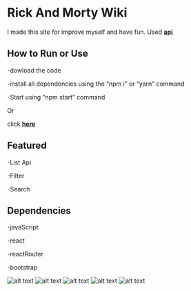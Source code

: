 # Rick And Morty Wiki

I made this site for improve myself and have fun. 
Used [**api**](https://rickandmortyapi.com/)

## How to Run or Use

-dowload the code

-install all dependencies using the “npm i” or “yarn” command

-Start using “npm start” command 

Or

click [**here**](https://rick-and-mort-site.vercel.app/)

## Featured

-List Api

-Filter 

-Search

## Dependencies

-javaScript

-react

-reactRouter

-bootstrap

![alt text](https://github.com/murathanbakti/rick-and-mort-wiki/blob/7b004f384650d209db7f471bf6a8bb7233f33b37/public/photo.PNG)
![alt text](https://github.com/murathanbakti/rick-and-mort-wiki/blob/7b004f384650d209db7f471bf6a8bb7233f33b37/public/photo1.PNG)
![alt text](https://github.com/murathanbakti/rick-and-mort-wiki/blob/7b004f384650d209db7f471bf6a8bb7233f33b37/public/photo2.PNG)
![alt text](https://github.com/murathanbakti/rick-and-mort-wiki/blob/7b004f384650d209db7f471bf6a8bb7233f33b37/public/photo3.png)
![alt text](https://github.com/murathanbakti/rick-and-mort-wiki/blob/7b004f384650d209db7f471bf6a8bb7233f33b37/public/photo4.png)
